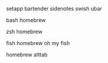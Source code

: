 




setapp
    bartender
    sidenotes
    swish
    ubar


bash
    homebrew

zsh
    homebrew

fish
    homebrew
    oh my fish

homebrew
    alttab





